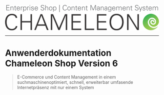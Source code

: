 ![](/assets/chameleon_logo_neu.png)






----
# Anwenderdokumentation Chameleon Shop Version 6


> E-Commerce und Content Management in einem
> suchmaschinenoptimiert, schnell, erweiterbar
> umfasende Internetpräsenz mit nur einem System









